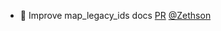 - 📝 Improve map_legacy_ids docs [PR](https://github.com/laminlabs/bionty/pull/120) [@Zethson](https://github.com/Zethson)
